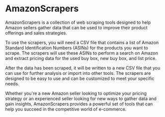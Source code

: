 # AmazonScrapers
AmazonScrapers is a collection of web scraping tools designed to help Amazon sellers gather data that can be used to improve their product offerings and sales strategies. 

To use the scrapers, you will need a CSV file that contains a list of Amazon Standard Identification Numbers (ASINs) for the products you want to scrape. The scrapers will use these ASINs to perform a search on Amazon and extract pricing data for the used buy box, new buy box, and list price.

After the data has been scraped, it will be written to a new CSV file that you can use for further analysis or import into other tools. The scrapers are designed to be easy to use and can be customized to meet your specific needs.

Whether you're a new Amazon seller looking to optimize your pricing strategy or an experienced seller looking for new ways to gather data and gain insights, AmazonScrapers provides a powerful set of tools that can help you succeed in the competitive world of e-commerce.
